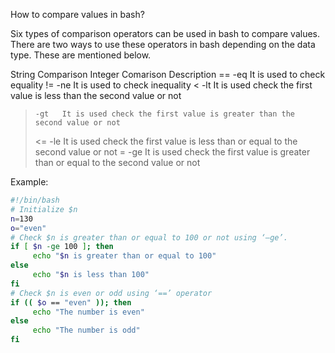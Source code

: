 How to compare values in bash?

Six types of comparison operators can be used in bash to compare values. There are two ways to use these operators in bash depending on the data type. These are mentioned below.

String Comparison Integer Comarison Description
== -eq It is used to check equality
!= -ne It is used to check inequality
< -lt It is used check the first value is less than the second value or not

>     -gt	It is used check the first value is greater than the second value or not
>
> <= -le It is used check the first value is less than or equal to the second value or not
> = -ge It is used check the first value is greater than or equal to the second value or not

Example:

```bash
#!/bin/bash
# Initialize $n
n=130
o="even"
# Check $n is greater than or equal to 100 or not using ‘–ge’.
if [ $n -ge 100 ]; then
     echo "$n is greater than or equal to 100"
else
     echo "$n is less than 100"
fi
# Check $n is even or odd using ‘==’ operator
if (( $o == "even" )); then
     echo "The number is even"
else
     echo "The number is odd"
fi
```
